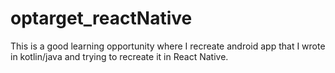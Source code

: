 # optarget_reactNative
This is a good learning opportunity where I recreate android app  that I wrote in kotlin/java and trying to recreate it in React Native.
